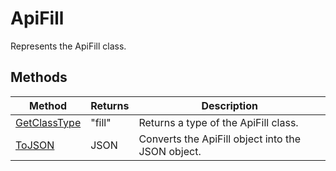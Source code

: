 # ApiFill

Represents the ApiFill class.


## Methods

| Method | Returns | Description |
| ------ | ------- | ----------- |
| [GetClassType](./Methods/GetClassType.md) | "fill" | Returns a type of the ApiFill class. |
| [ToJSON](./Methods/ToJSON.md) | JSON | Converts the ApiFill object into the JSON object. |
